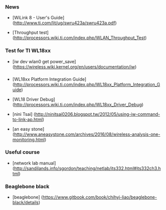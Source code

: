 ###


### News
* [WiLink 8 - User's Guide] (http://www.ti.com/lit/ug/swru423a/swru423a.pdf)

* [Throughput test] (http://processors.wiki.ti.com/index.php/WLAN_Throughput_Test)






### Test for TI WL18xx
* [iw dev wlan0 get power_save] (https://wireless.wiki.kernel.org/en/users/documentation/iw)





###
* [WL18xx Platform Integration Guide] (http://processors.wiki.ti.com/index.php/WL18xx_Platform_Integration_Guide)


* [WL18 Driver Debug] (http://processors.wiki.ti.com/index.php/WL18xx_Driver_Debug)



* [nini Tsai] (http://ninitsai0206.blogspot.tw/2012/05/using-iw-command-to-link-ap.html)


* [an easy stone] (http://www.aneasystone.com/archives/2016/08/wireless-analysis-one-monitoring.html)


### Useful course

* [network lab manual] (http://sandilands.info/sgordon/teaching/netlab/its332.html#its332ch3.html)





### Beaglebone black
* [beaglebone] (https://www.gitbook.com/book/chihyi-liao/beaglebone-black/details)




